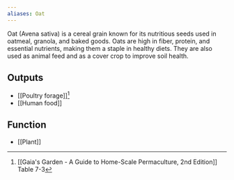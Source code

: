 ```yaml
---
aliases: Oat
---
```

Oat (Avena sativa) is a cereal grain known for its nutritious seeds used in oatmeal, granola, and baked goods. Oats are high in fiber, protein, and essential nutrients, making them a staple in healthy diets. They are also used as animal feed and as a cover crop to improve soil health.
## Outputs
- [[Poultry forage]][^1]
- [[Human food]]
## Function
- [[Plant]]

[^1]: [[Gaia's Garden - A Guide to Home-Scale Permaculture, 2nd Edition]] Table 7-3